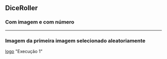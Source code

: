 ## DiceRoller
### Com imagem e com número  
------ 
### Imagem da primeira imagem selecionado aleatoriamente

[logo](https://github.com/DanMarzo/DiceRoller/blob/main/DiceRoller.jpg) "Execução 1"